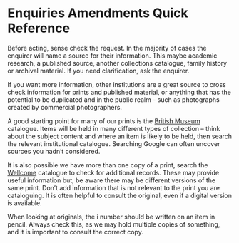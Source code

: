 # Enquiries Amendments Quick Reference

Before acting, sense check the request. In the majority of cases the enquirer will name a source for their information. This maybe academic research, a published source, another collections catalogue, family history or archival material. If you need clarification, ask the enquirer.

If you want more information, other institutions are a great source to cross check information for prints and published material, or anything that has the potential to be duplicated and in the public realm - such as photographs created by commercial photographers.

A good starting point for many of our prints is the [British Museum](https://www.britishmuseum.org/collection) catalogue. Items will be held in many different types of collection – think about the subject content and where an item is likely to be held, then search the relevant institutional catalogue. Searching Google can often uncover sources you hadn’t considered.

It is also possible we have more than one copy of a print, search the [Wellcome](https://wellcomecollection.org/collections) catalogue to check for additional records. These may provide useful information but, be aware there may be different versions of the same print. Don’t add information that is not relevant to the print you are cataloguing. It is often helpful to consult the original, even if a digital version is available.

When looking at originals, the i number should be written on an item in pencil. Always check this, as we may hold multiple copies of something, and it is important to consult the correct copy.
